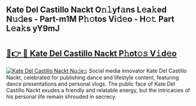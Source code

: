 ## Kate Del Castillo Nackt O𝚗𝚕yf𝚊ns L𝚎a𝚔ed N𝚞𝚍es - Part-m1M P𝚑𝚘tos Vi𝚍𝚎o - H𝚘𝚝 Part L𝚎a𝚔s yY9mJ

# <h2><a href="http://kf95jl.oniu.top/?m=Kate+Del+Castillo+Nackt">🔗👉 🔴 Kate Del Castillo Nackt P𝚑ot𝚘𝚜 V𝚒d𝚎o</a></h2>

[![Kate Del Castillo Nackt Nu𝚍e𝚜](https://i.imgur.com/0qMVB7G.gif)](http://kf95jl.oniu.top/?m=Kate+Del+Castillo+Nackt)
Social media innovator Kate Del Castillo Nackt, celebrated for publishing dance and lifestyle content, featuring dance presentations and personal vlogs. The public face of Kate Del Castillo Nackt exudes a friendly and relatable energy, but the intricacies of his personal life remain shrouded in secrecy.  
